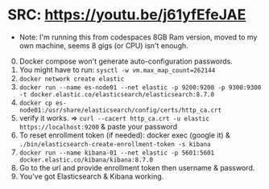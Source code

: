 # SRC: https://youtu.be/j61yfEfeJAE
* Note: I'm running this from codespaces 8GB Ram version, moved to my own machine, seems 8 gigs (or CPU) isn't enough.
0. Docker compose won't generate auto-configuration passwords.
1. You might have to run: `sysctl -w vm.max_map_count=262144`
2. `docker network create elastic`
3. `docker run --name es-node01 --net elastic -p 9200:9200 -p 9300:9300 -t docker.elastic.co/elasticsearch/elasticsearch:8.7.0`
4. `docker cp es-node01:/usr/share/elasticsearch/config/certs/http_ca.crt`
5. verify it works. => `curl --cacert http_ca.crt -u elastic https://localhost:9200` & paste your password
6. To reset enrollment token (if needed): docker exec (google it) & `./bin/elasticsearch-create-enrollment-token -s kibana`
7. `docker run --name kibana-01 --net elastic -p 5601:5601 docker.elastic.co/kibana/kibana:8.7.0`
8. Go to the url and provide enrollment token then username & password.
9. You've got Elasticsearch & Kibana working.
